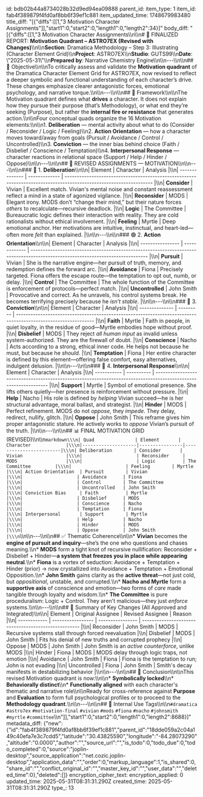 id: bdb02b44a8734028b32d9ed94ea09888
parent_id: 
item_type: 1
item_id: fab4f389879f4fd0af8bb6f39ef1c881
item_updated_time: 1748679983480
title_diff: "[{\"diffs\":[[1,\"3 Motivation Character Assignments\"]],\"start1\":0,\"start2\":0,\"length1\":0,\"length2\":34}]"
body_diff: "[{\"diffs\":[[1,\"3 Motivation Character Assignments\\\n\\\n# 📘 FINALIZED REPORT: **Motivation Quadrant – ASTRO7EX (Revised with Changes)**\\\n\\\n**Section**: Dramatica Methodology – Step 3: Illustrating (Character Element Grid)\\\n**Project**: ASTRO7EX\\\n**Studio**: GUTS99\\\n**Date**: \\\"2025-05-31\\\"\\\n**Prepared by**: Narrative Chemistry Engine\\\n\\\n---\\\n\\\n## 🎯 Objective\\\n\\\nTo critically assess and validate the **Motivation quadrant** of the Dramatica Character Element Grid for ASTRO7EX, now revised to reflect a deeper symbolic and functional understanding of each character’s drive. These changes emphasize clearer antagonistic forces, emotional psychology, and narrative torque.\\\n\\\n---\\\n\\\n## 📐 Framework\\\n\\\nThe Motivation quadrant defines what **drives** a character. It does not explain how they pursue their purpose (that’s Methodology), or what end they’re seeking (Purpose), but rather the **internal fire or resistance** that generates action.\\\n\\\nFour conceptual quads organize the 16 Motivation elements:\\\n\\\n1. **Deliberation** — mental activity about what to do (Consider / Reconsider / Logic / Feeling)\\\n2. **Action Orientation** — how a character moves toward/away from goals (Pursuit / Avoidance / Control / Uncontrolled)\\\n3. **Conviction** — the inner bias behind choice (Faith / Disbelief / Conscience / Temptation)\\\n4. **Interpersonal Response** — character reactions in relational space (Support / Help / Hinder / Oppose)\\\n\\\n---\\\n\\\n## 🧪 REVISED ASSIGNMENTS — MOTIVATION\\\n\\\n---\\\n\\\n### 🔷 1. **Deliberation**\\\n\\\n| Element        | Character     | Analysis                                                                                                           |\\\n| -------------- | ------------- | ------------------------------------------------------------------------------------------------------------------ |\\\n| **Consider**   | Vivian        | Excellent match. Vivian's mental noise and constant reassessment reflect a mind in a state of agonized vigilance.  |\\\n| **Reconsider** | MODS          | Elegant irony. MODS don’t “change their mind,” but their nature forces *others* to recalculate—recursive deadlock. |\\\n| **Logic**      | The Committee | Bureaucratic logic defines their interaction with reality. They are cold rationalists without ethical involvement. |\\\n| **Feeling**    | Myrtle        | Deep emotional anchor. Her motivations are intuitive, instinctual, and heart-led—often more *felt* than explained. |\\\n\\\n---\\\n\\\n### 🟢 2. **Action Orientation**\\\n\\\n| Element          | Character     | Analysis                                                                                                                       |\\\n| ---------------- | ------------- | ------------------------------------------------------------------------------------------------------------------------------ |\\\n| **Pursuit**      | Vivian        | She is the narrative engine—her pursuit of truth, memory, and redemption defines the forward arc.                              |\\\n| **Avoidance**    | Fiona         | Precisely targeted. Fiona offers the escape route—the temptation to opt out, numb, or delay.                                   |\\\n| **Control**      | The Committee | The whole function of the Committee is enforcement of protocols—perfect match.                                                 |\\\n| **Uncontrolled** | John Smith    | Provocative and correct. As he unravels, his control systems break. He becomes terrifying precisely because he *isn’t stable*. |\\\n\\\n---\\\n\\\n### 🔶 3. **Conviction**\\\n\\\n| Element        | Character | Analysis                                                                                                       |\\\n| -------------- | --------- | -------------------------------------------------------------------------------------------------------------- |\\\n| **Faith**      | Myrtle    | Faith in people, in quiet loyalty, in the residue of good—Myrtle embodies hope without proof.                  |\\\n| **Disbelief**  | MODS      | They reject *all human input* as invalid unless system-authorized. They are the firewall of doubt.             |\\\n| **Conscience** | Nacho     | Acts according to a strong, ethical inner code. He helps not because he must, but because he *should*.         |\\\n| **Temptation** | Fiona     | Her entire character is defined by this element—offering false comfort, easy alternatives, indulgent delusion. |\\\n\\\n---\\\n\\\n### 🔻 4. **Interpersonal Response**\\\n\\\n| Element     | Character  | Analysis                                                                                                         |\\\n| ----------- | ---------- | ---------------------------------------------------------------------------------------------------------------- |\\\n| **Support** | Myrtle     | Symbol of emotional presence. She lifts others quietly—her presence is reinforcement without pressure.           |\\\n| **Help**    | Nacho      | His role is defined by *helping* Vivian succeed—he is her structural advantage, moral ballast, and strategist.   |\\\n| **Hinder**  | MODS       | Perfect refinement. MODS do not *oppose*, they *impede*. They delay, redirect, nullify, glitch.                  |\\\n| **Oppose**  | John Smith | This reframe gives him proper antagonistic stature. He actively works to *oppose* Vivian’s pursuit of the truth. |\\\n\\\n---\\\n\\\n## 📊 FINAL MOTIVATION GRID (REVISED)\\\n\\\n```markdown\\\n| Quad               | Element       | Character             |\\\n|--------------------|----------------|------------------------|\\\n| Deliberation        | Consider       | Vivian                |\\\n|                    | Reconsider     | MODS                  |\\\n|                    | Logic          | The Committee         |\\\n|                    | Feeling        | Myrtle                |\\\n| Action Orientation  | Pursuit        | Vivian                |\\\n|                    | Avoidance      | Fiona                 |\\\n|                    | Control        | The Committee         |\\\n|                    | Uncontrolled   | John Smith            |\\\n| Conviction Bias     | Faith          | Myrtle                |\\\n|                    | Disbelief      | MODS                  |\\\n|                    | Conscience     | Nacho                 |\\\n|                    | Temptation     | Fiona                 |\\\n| Interpersonal       | Support        | Myrtle                |\\\n|                    | Help           | Nacho                 |\\\n|                    | Hinder         | MODS                  |\\\n|                    | Oppose         | John Smith            |\\\n```\\\n\\\n---\\\n\\\n## ✅ Thematic Coherence\\\n\\\n* **Vivian** becomes the **engine of pursuit and inquiry**—she’s the one who questions and chases meaning.\\\n* **MODS** form a tight knot of recursive nullification: Reconsider + Disbelief + Hinder—**a system that freezes you in place while appearing neutral**.\\\n* **Fiona** is a vortex of seduction: Avoidance + Temptation + Hinder (prior) → now crystallized into Avoidance + Temptation + Emotional Opposition.\\\n* **John Smith** gains clarity as the **active threat**—not just cold, but *oppositional*, unstable, and corrupted.\\\n* **Nacho and Myrtle** form a **supportive axis** of conscience and emotion—two forms of *care* made tangible through loyalty and wisdom.\\\n* **The Committee** is pure proceduralism: Logic + Control. They aren't malicious—they just *enforce* systems.\\\n\\\n---\\\n\\\n## 🔁 Summary of Key Changes (All Approved and Integrated)\\\n\\\n| Element      | Original Assignee | Revised Assignee | Reason                                               |\\\n| ------------ | ----------------- | ---------------- | ---------------------------------------------------- |\\\n| Reconsider   | John Smith        | MODS             | Recursive systems stall through forced reevaluation  |\\\n| Disbelief    | MODS              | John Smith       | Fits his denial of new truths and corrupted prophecy |\\\n| Oppose       | MODS              | John Smith       | John Smith is an *active counterforce*, unlike MODS  |\\\n| Hinder       | Fiona             | MODS             | MODS delay through logic traps, not emotion          |\\\n| Avoidance    | John Smith        | Fiona            | Fiona is the temptation to run; John is not evading  |\\\n| Uncontrolled | Fiona             | John Smith       | Smith's decay manifests in destabilizing behavior    |\\\n\\\n---\\\n\\\n## 🏁 Conclusion\\\n\\\nThis revised Motivation quadrant is now:\\\n\\\n* **Symbolically locked**\\\n* **Behaviorally distinct**\\\n* **Functionally aligned** with each character's thematic and narrative role\\\n\\\nReady for cross-reference against **Purpose** and **Evaluation** to form full psychological profiles or to proceed to the **Methodology quadrant**.\\\n\\\n---\\\n\\\n## 🧪 Internal Use Tags\\\n\\\n`#dramatica` `#astro7ex` `#motivation-final` `#vivian` `#mods` `#fiona` `#nacho` `#johnsmith` `#myrtle` `#committee`\\\n\"]],\"start1\":0,\"start2\":0,\"length1\":0,\"length2\":8688}]"
metadata_diff: {"new":{"id":"fab4f389879f4fd0af8bb6f39ef1c881","parent_id":"18dde059a2c04a149c40efa7e3c7cdd5","latitude":"30.43825590","longitude":"-84.28073290","altitude":"0.0000","author":"","source_url":"","is_todo":0,"todo_due":0,"todo_completed":0,"source":"joplin-desktop","source_application":"net.cozic.joplin-desktop","application_data":"","order":0,"markup_language":1,"is_shared":0,"share_id":"","conflict_original_id":"","master_key_id":"","user_data":"","deleted_time":0},"deleted":[]}
encryption_cipher_text: 
encryption_applied: 0
updated_time: 2025-05-31T08:31:31.290Z
created_time: 2025-05-31T08:31:31.290Z
type_: 13